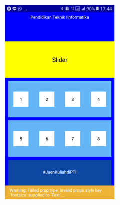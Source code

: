 <img src="https://github.com/triadi17/tugas-Layout/blob/master/Screenshot_20180320-174432.png" width="350"/>
